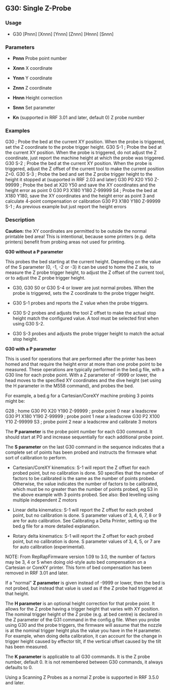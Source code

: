## G30: Single Z-Probe

### Usage

- G30 \[Pnnn\] \[Xnnn\] \[Ynnn\] \[Znnn\] \[Hnnn\] \[Snnn\]

### Parameters

- **Pnnn** Probe point number

- **Xnnn** X coordinate

- **Ynnn** Y coordinate

- **Znnn** Z coordinate

- **Hnnn** Height correction

- **Snnn** Set parameter

- **Kn** (supported in RRF 3.01 and later, default 0) Z probe number

### Examples

G30 ; Probe the bed at the current XY position. When the probe is triggered, set the Z coordinate to the probe trigger height. G30 S-1 ; Probe the bed at the current XY position. When the probe is triggered, do not adjust the Z coordinate, just report the machine height at which the probe was triggered. G30 S-2 ; Probe the bed at the current XY position. When the probe is triggered, adjust the Z offset of the current tool to make the current position Z=0. G30 S-3 ; Probe the bed and set the Z probe trigger height to the height it stopped at (supported in RRF 2.03 and later) G30 P0 X20 Y50 Z-99999 ; Probe the bed at X20 Y50 and save the XY coordinates and the height error as point 0 G30 P3 X180 Y180 Z-99999 S4 ; Probe the bed at X180 Y180, save the XY coordinates and the height error as point 3 and calculate 4-point compensation or calibration G30 P3 X180 Y180 Z-99999 S-1 ; As previous example but just report the height errors

### Description

**Caution:** the XY coordinates are permitted to be outside the normal printable bed area! This is intentional, because some printers (e.g. delta printers) benefit from probing areas not used for printing.

**G30 without a P parameter**

This probes the bed starting at the current height. Depending on the value of the S parameter (0, -1, -2 or -3) it can be used to home the Z axis, to measure the Z probe trigger height, to adjust the Z offset of the current tool, or to adjust the Z probe trigger height.

- G30, G30 S0 or G30 S-4 or lower are just normal probes. When the probe is triggered, sets the Z coordinate to the probe trigger height.

- G30 S-1 probes and reports the Z value when the probe triggers.

- G30 S-2 probes and adjusts the tool Z offset to make the actual stop height match the configured value. A tool must be selected first when using G30 S-2.

- G30 S-3 probes and adjusts the probe trigger height to match the actual stop height.

**G30 with a P parameter**

This is used for operations that are performed after the printer has been homed and that require the height error at more than one probe point to be measured. These operations are typically performed in the bed.g file, with a G30 line for each probe point. With a Z parameter of -9999 or lower, the head moves to the specified XY coordinates and the dive height (set using the H parameter in the M558 command), and probes the bed.

For example, a bed.g for a Cartesian/CoreXY machine probing 3 points might be:

G28 ; home G30 P0 X20 Y190 Z-99999 ; probe point 0 near a leadscrew G30 P1 X180 Y190 Z-99999 ; probe point 1 near a leadscrew G30 P2 X100 Y10 Z-99999 S3 ; probe point 2 near a leadscrew and calibrate 3 motors

The **P parameter** is the probe point number for each G30 command. It should start at P0 and increase sequentially for each additional probe point.

The **S parameter** on the last G30 command in the sequence indicates that a complete set of points has been probed and instructs the firmware what sort of calibration to perform.

- Cartesian/CoreXY kinematics: S-1 will report the Z offset for each probed point, but no calibration is done. S0 specifies that the number of factors to be calibrated is the same as the number of points probed. Otherwise, the value indicates the number of factors to be calibrated, which must be no greater than the number of points probed, eg S3 in the above example with 3 points probed. See also: Bed levelling using multiple independent Z motors

- Linear delta kinematics: S-1 will report the Z offset for each probed point, but no calibration is done. S parameter values of 3, 4, 6, 7, 8 or 9 are for auto calibration. See Calibrating a Delta Printer, setting up the bed.g file for a more detailed explanation.

- Rotary delta kinematics: S-1 will report the Z offset for each probed point, but no calibration is done. S parameter values of 3, 4, 5, or 7 are for auto calibration (experimental).

NOTE: From RepRapFirmware version 1.09 to 3.0, the number of factors may be 3, 4 or 5 when doing old-style auto bed compensation on a Cartesian or CoreXY printer. This form of bed compensation has been removed in RRF 3.01 and later.

If a "normal" **Z parameter** is given instead of -9999 or lower, then the bed is not probed, but instead that value is used as if the Z probe had triggered at that height.

The **H parameter** is an optional height correction for that probe point. It allows for the Z probe having a trigger height that varies with XY position. The nominal trigger height of the Z probe (e.g. at bed centre) is declared in the Z parameter of the G31 command in the config.g file. When you probe using G30 and the probe triggers, the firmware will assume that the nozzle is at the nominal trigger height plus the value you have in the H parameter. For example, when doing delta calibration, it can account for the change in trigger height caused by effector tilt, if the vertical offset caused by the tilt has been measured.

The **K parameter** is applicable to all G30 commands. It is the Z probe number, default 0. It is not remembered between G30 commands, it always defaults to 0.

Using a Scanning Z Probes as a normal Z probe is supported in RRF 3.5.0 and later.


